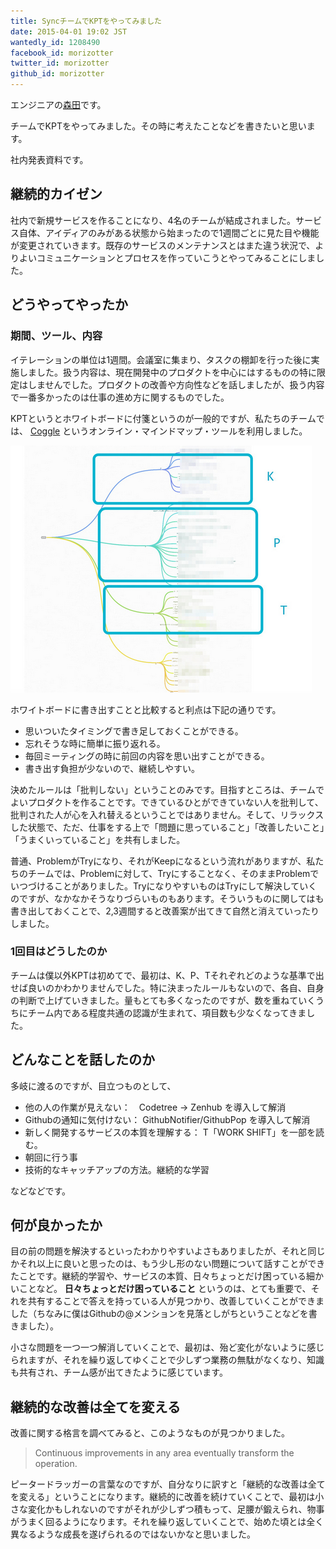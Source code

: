 ```yaml
---
title: SyncチームでKPTをやってみました
date: 2015-04-01 19:02 JST
wantedly_id: 1208490
facebook_id: morizotter
twitter_id: morizotter
github_id: morizotter
---
```


エンジニアの[森田](http://twitter.com/morizotter/)です。

チームでKPTをやってみました。その時に考えたことなどを書きたいと思います。

<script async class="speakerdeck-embed" data-id="eab824f9ec6840428bee0e56a50548cd" data-ratio="1.33159947984395" src="//speakerdeck.com/assets/embed.js"></script>

社内発表資料です。

## 継続的カイゼン

社内で新規サービスを作ることになり、4名のチームが結成されました。サービス自体、アイディアのみがある状態から始まったので1週間ごとに見た目や機能が変更されていきます。既存のサービスのメンテナンスとはまた違う状況で、よりよいコミュニケーションとプロセスを作っていこうとやってみることにしました。

## どうやってやったか

### 期間、ツール、内容

イテレーションの単位は1週間。会議室に集まり、タスクの棚卸を行った後に実施しました。扱う内容は、現在開発中のプロダクトを中心にはするものの特に限定はしませんでした。プロダクトの改善や方向性などを話しましたが、扱う内容で一番多かったのは仕事の進め方に関するものでした。

KPTというとホワイトボードに付箋というのが一般的ですが、私たちのチームでは、 [Coggle](https://coggle.it/) というオンライン・マインドマップ・ツールを利用しました。

![Coggle](./images/coggle-whole.png)

ホワイトボードに書き出すことと比較すると利点は下記の通りです。

- 思いついたタイミングで書き足しておくことができる。
- 忘れそうな時に簡単に振り返れる。
- 毎回ミーティングの時に前回の内容を思い出すことができる。
- 書き出す負担が少ないので、継続しやすい。

決めたルールは「批判しない」ということのみです。目指すところは、チームでよいプロダクトを作ることです。できているひとができていない人を批判して、批判された人が心を入れ替えるということではありません。そして、リラックスした状態で、ただ、仕事をする上で「問題に思っていること」「改善したいこと」「うまくいっていること」を共有しました。

普通、ProblemがTryになり、それがKeepになるという流れがありますが、私たちのチームでは、Problemに対して、Tryにすることなく、そのままProblemでいつづけることがありました。TryになりやすいものはTryにして解決していくのですが、なかなかそうなりづらいものもあります。そういうものに関してはも書き出しておくことで、2,3週間すると改善案が出てきて自然と消えていったりしました。

### 1回目はどうしたのか

チームは僕以外KPTは初めてで、最初は、K、P、Tそれぞれどのような基準で出せば良いのかわかりませんでした。特に決まったルールもないので、各自、自身の判断で上げていきました。量もとても多くなったのですが、数を重ねていくうちにチーム内である程度共通の認識が生まれて、項目数も少なくなってきました。

## どんなことを話したのか

多岐に渡るのですが、目立つものとして、

- 他の人の作業が見えない：　Codetree -> Zenhub を導入して解消
- Githubの通知に気付けない： GithubNotifier/GithubPop を導入して解消
- 新しく開発するサービスの本質を理解する： T「WORK SHIFT」を一部を読む。
- 朝回に行う事
- 技術的なキャッチアップの方法。継続的な学習

などなどです。

## 何が良かったか

目の前の問題を解決するといったわかりやすいよさもありましたが、それと同じかそれ以上に良いと思ったのは、もう少し形のない問題について話すことができたことです。継続的学習や、サービスの本質、日々ちょっとだけ困っている細かいことなど。 **日々ちょっとだけ困っていること** というのは、とても重要で、それを共有することで答えを持っている人が見つかり、改善していくことができました（ちなみに僕はGithubの@メンションを見落としがちということなどを書きました）。

小さな問題を一つ一つ解消していくことで、最初は、殆ど変化がないように感じられますが、それを繰り返してゆくことで少しずつ業務の無駄がなくなり、知識も共有され、チーム感が出てきたように感じています。

## 継続的な改善は全てを変える

改善に関する格言を調べてみると、このようなものが見つかりました。

> Continuous improvements in any area eventually transform the operation.

ピータードラッガーの言葉なのですが、自分なりに訳すと「継続的な改善は全てを変える」ということになります。継続的に改善を続けていくことで、最初は小さな変化かもしれないのですがそれが少しずつ積もって、足腰が鍛えられ、物事がうまく回るようになります。それを繰り返していくことで、始めた頃とは全く異なるような成長を遂げられるのではないかなと思いました。